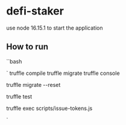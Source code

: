 # defi-staker

use node 16.15.1 to start the application

## How to run 

``bash

`
truffle compile
truffle migrate
truffle console

truffle migrate --reset

truffle test

truffle exec scripts/issue-tokens.js

`